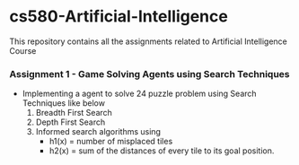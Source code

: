 # cs580-Artificial-Intelligence
This repository contains all the assignments related to Artificial Intelligence Course


### Assignment 1 - Game Solving Agents using Search Techniques

- Implementing a agent to solve 24 puzzle problem using Search Techniques like below
  1. Breadth First Search
  2. Depth First Search
  3. Informed search algorithms using
      - h1(x) = number of misplaced tiles
      - h2(x) = sum of the distances of every tile to its goal position.

